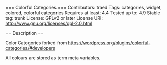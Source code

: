 === Colorful Categories ===
Contributors: traed
Tags: categories, widget, colored, colorful categories
Requires at least: 4.4
Tested up to: 4.9
Stable tag: trunk
License: GPLv2 or later
License URI: http://www.gnu.org/licenses/gpl-2.0.html

== Description ==

Color Categories forked from https://wordpress.org/plugins/colorful-categories/#developers

All colours are stored as term meta variables.